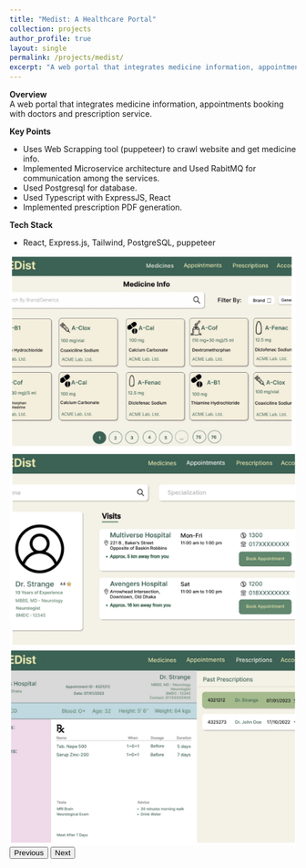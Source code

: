 ```yaml
---
title: "Medist: A Healthcare Portal"
collection: projects
author_profile: true
layout: single
permalink: /projects/medist/
excerpt: "A web portal that integrates medicine information, appointments booking with doctors and prescription service"
---
```

**Overview**  
A web portal that integrates medicine information, appointments booking with doctors and prescription service.

**Key Points**

- Uses Web Scrapping tool (puppeteer) to crawl website and get medicine info.
- Implemented Microservice architecture and Used RabitMQ for communication among the services.
- Used Postgresql for database.
- Used Typescript with ExpressJS, React
- Implemented prescription PDF generation.

**Tech Stack**

- React, Express.js, Tailwind, PostgreSQL, puppeteer

<div id="mklogaCarousel" class="carousel slide" data-bs-ride="carousel">
  <div class="carousel-inner rounded-2 shadow">
    <div class="carousel-item active">
      <img src="/images/projects/medist/screenshot_1.png" class="d-block w-100" alt="Medist 1">
    </div>
    <div class="carousel-item">
      <img src="/images/projects/medist/screenshot_2.png" class="d-block w-100" alt="Medist 2">
    </div>
    <div class="carousel-item">
      <img src="/images/projects/medist/screenshot_3.png" class="d-block w-100" alt="Medist 3">
    </div>
  </div>

<button class="carousel-control-prev" type="button" data-bs-target="#mklogaCarousel" data-bs-slide="prev">
    <span class="carousel-control-prev-icon" aria-hidden="true"></span>
    <span class="visually-hidden">Previous</span>
  </button>
  <button class="carousel-control-next" type="button" data-bs-target="#mklogaCarousel" data-bs-slide="next">
    <span class="carousel-control-next-icon" aria-hidden="true"></span>
    <span class="visually-hidden">Next</span>
  </button>
</div>
